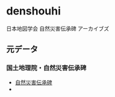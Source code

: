 # denshouhi
日本地図学会 自然災害伝承碑 アーカイブズ



## 元データ
### 国土地理院・自然災害伝承碑
* [自然災害伝承碑](https://www.gsi.go.jp/bousaichiri/denshouhi.html)
* 
